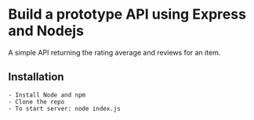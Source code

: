 # Build a prototype API using Express and Nodejs
A simple API returning the rating average and reviews for an item.
## Installation
	- Install Node and npm
	- Clone the repo
	- To start server: node index.js
